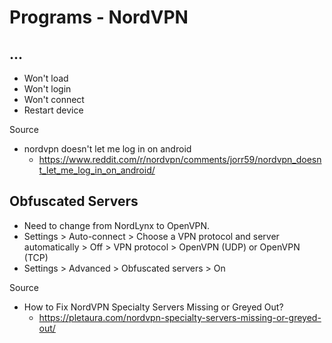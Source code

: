 # Programs - NordVPN

## ...

* Won't load
* Won't login
* Won't connect
* Restart device

Source

* nordvpn doesn't let me log in on android
  * https://www.reddit.com/r/nordvpn/comments/jorr59/nordvpn_doesnt_let_me_log_in_on_android/

## Obfuscated Servers

- Need to change from NordLynx to OpenVPN.
- Settings > Auto-connect > Choose a VPN protocol and server automatically > Off > VPN protocol > OpenVPN (UDP) or OpenVPN (TCP)
- Settings > Advanced > Obfuscated servers > On

Source

- How to Fix NordVPN Specialty Servers Missing or Greyed Out?
  -  https://pletaura.com/nordvpn-specialty-servers-missing-or-greyed-out/
